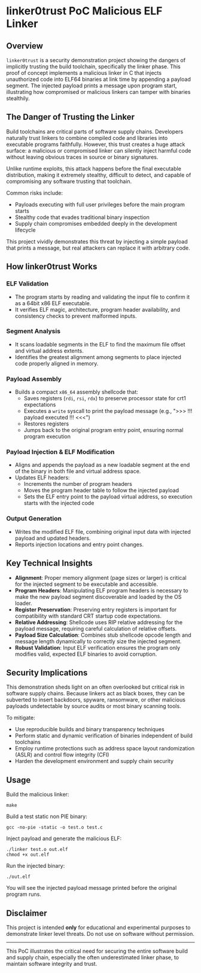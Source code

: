 # linker0trust PoC Malicious ELF Linker

## Overview

`linker0trust` is a security demonstration project showing the dangers of implicitly trusting the build toolchain, specifically the linker phase. This proof of concept implements a malicious linker in C that injects unauthorized code into ELF64 binaries at link time by appending a payload segment. The injected payload prints a message upon program start, illustrating how compromised or malicious linkers can tamper with binaries stealthily.

## The Danger of Trusting the Linker

Build toolchains are critical parts of software supply chains. Developers naturally trust linkers to combine compiled code and libraries into executable programs faithfully. However, this trust creates a huge attack surface: a malicious or compromised linker can silently inject harmful code without leaving obvious traces in source or binary signatures.

Unlike runtime exploits, this attack happens before the final executable distribution, making it extremely stealthy, difficult to detect, and capable of compromising any software trusting that toolchain.

Common risks include:
- Payloads executing with full user privileges before the main program starts
- Stealthy code that evades traditional binary inspection
- Supply chain compromises embedded deeply in the development lifecycle

This project vividly demonstrates this threat by injecting a simple payload that prints a message, but real attackers can replace it with arbitrary code.

## How linker0trust Works

### ELF Validation

- The program starts by reading and validating the input file to confirm it as a 64bit x86 ELF executable.
- It verifies ELF magic, architecture, program header availability, and consistency checks to prevent malformed inputs.

### Segment Analysis

- It scans loadable segments in the ELF to find the maximum file offset and virtual address extents.
- Identifies the greatest alignment among segments to place injected code properly aligned in memory.

### Payload Assembly

- Builds a compact `x86_64` assembly shellcode that:
  - Saves registers (`rdi`, `rsi`, `rdx`) to preserve processor state for crt1 expectations
  - Executes a `write` syscall to print the payload message (e.g., ">>> !!! payload executed !!! <<<")
  - Restores registers
  - Jumps back to the original program entry point, ensuring normal program execution

### Payload Injection & ELF Modification

- Aligns and appends the payload as a new loadable segment at the end of the binary in both file and virtual address space.
- Updates ELF headers:
  - Increments the number of program headers
  - Moves the program header table to follow the injected payload
  - Sets the ELF entry point to the payload virtual address, so execution starts with the injected code

### Output Generation

- Writes the modified ELF file, combining original input data with injected payload and updated headers.
- Reports injection locations and entry point changes.

## Key Technical Insights

- **Alignment**: Proper memory alignment (page sizes or larger) is critical for the injected segment to be executable and accessible.
- **Program Headers**: Manipulating ELF program headers is necessary to make the new payload segment discoverable and loaded by the OS loader.
- **Register Preservation**: Preserving entry registers is important for compatibility with standard CRT startup code expectations.
- **Relative Addressing**: Shellcode uses RIP relative addressing for the payload message, requiring careful calculation of relative offsets.
- **Payload Size Calculation**: Combines stub shellcode opcode length and message length dynamically to correctly size the injected segment.
- **Robust Validation**: Input ELF verification ensures the program only modifies valid, expected ELF binaries to avoid corruption.

## Security Implications

This demonstration sheds light on an often overlooked but critical risk in software supply chains. Because linkers act as black boxes, they can be subverted to insert backdoors, spyware, ransomware, or other malicious payloads undetectable by source audits or most binary scanning tools.

To mitigate:
- Use reproducible builds and binary transparency techniques
- Perform static and dynamic verification of binaries independent of build toolchains
- Employ runtime protections such as address space layout randomization (ASLR) and control flow integrity (CFI)
- Harden the development environment and supply chain security

## Usage

Build the malicious linker:

```
make
```


Build a test static non PIE binary:

```
gcc -no-pie -static -o test.o test.c
```


Inject payload and generate the malicious ELF:

```
./linker test.o out.elf
chmod +x out.elf
```


Run the injected binary:

```
./out.elf
```

You will see the injected payload message printed before the original program runs.

## Disclaimer

This project is intended **only** for educational and experimental purposes to demonstrate linker level threats. Do not use on software without permission.

---

This PoC illustrates the critical need for securing the entire software build and supply chain, especially the often underestimated linker phase, to maintain software integrity and trust.

